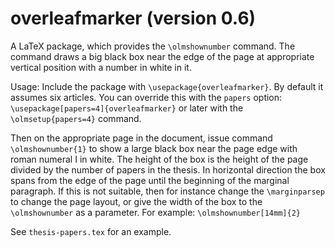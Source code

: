 # overleafmarker (version 0.6)

A LaTeX package, which provides the `\olmshownumber` command.
The command draws a big black box near the edge of the page
at appropriate vertical position
with a number in white in it.

Usage:
Include the package with `\usepackage{overleafmarker}`.
By default it assumes six articles. You can override this
with the `papers` option: `\usepackage[papers=4]{overleafmarker}`
or later with the `\olmsetup{papers=4}` command.

Then on the appropriate page in the document, issue command
`\olmshownumber{1}` to show a large black box near the page edge
with roman numeral I in white. The height of the box is
the height of the page divided by the number of papers in the thesis.
In horizontal direction the box spans from the edge of the page
until the beginning of the marginal paragraph. If this is
not suitable, then for instance change the `\marginparsep` to
change the page layout, or give the width of the box
to the `\olmshownumber` as a parameter. For example:
`\olmshownumber[14mm]{2}`

See `thesis-papers.tex` for an example.

